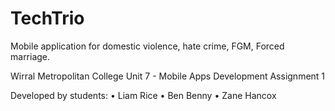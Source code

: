 # TechTrio
Mobile application for domestic violence, hate crime, FGM, Forced marriage.

Wirral Metropolitan College
Unit 7 - Mobile Apps Development 
Assignment 1

Developed by students:
        • Liam Rice
        • Ben Benny
        • Zane Hancox
